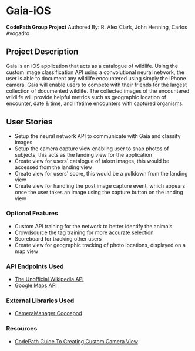 # Gaia-iOS
__CodePath Group Project__
Authored By: R. Alex Clark, John Henning, Carlos Avogadro

## Project Description
Gaia is an iOS application that acts as a catalogue of wildlife. Using the custom image classification API using a convolutional neural network, the user is able to document any wildlife encountered using simply the iPhone camera. Gaia will enable users to compete with their friends for the largest collection of documented wildlife. The collected images of the encountered wildlife will provide helpful metrics such as geographic location of encounter, date & time, and lifetime encounters with captured organisms.

## User Stories
* Setup the neural network API to communicate with Gaia and classify images
* Setup the camera capture view enabling user to snap photos of subjects, this acts as the landing view for the application
* Create view for users' catalogue of taken images, this would be accessed from the landing view
* Create view for users' score, this would be a pulldown from the landing view
* Create view for handling the post image capture event, which appears once the user takes an image using the capture button on the landing view


### Optional Features
* Custom API training for the network to better identify the animals
* Crowdsource the tag training for more accurate selection
* Scoreboard for tracking other users
* Create view for geographic tracking of photo locations, displayed on a map view

### API Endpoints Used
* [The Unofficial Wikipedia API](http://www.programmableweb.com/api/wikipedia)
* [Google Maps API](https://developers.google.com/maps/)

### External Libraries Used
* [CameraManager Cocoapod](https://cocoapods.org/pods/CameraManager)

### Resources
* [CodePath Guide To Creating Custom Camera View](http://guides.codepath.com/ios/Creating-a-Custom-Camera-View)


